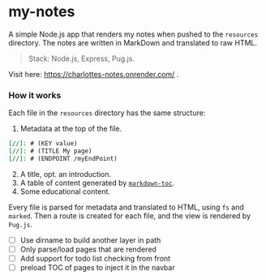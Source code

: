 # my-notes

A simple Node.js app that renders my notes when pushed to the `resources` directory. The notes are written in MarkDown and translated to raw HTML.

> Stack: Node.js, Express, Pug.js.

Visit here: https://charlottes-notes.onrender.com/ .

### How it works

Each file in the `resources` directory has the same structure:

1. Metadata at the top of the file.
```markdown
[//]: # (KEY value)
[//]: # (TITLE My page)
[//]: # (ENDPOINT /myEndPoint)
```
2. A title, opt. an introduction.
3. A table of content generated by [`markdown-toc`](https://github.com/ardumont/markdown-toc).
4. Some educational content.

Every file is parsed for metadata and translated to HTML, using `fs` and `marked`. Then a route is created for each file, and the view is rendered by `Pug.js`.

- [ ] Use dirname to build another layer in path
- [ ] Only parse/load pages that are rendered
- [ ] Add support for todo list checking from front
- [ ] preload TOC of pages to inject it in the navbar
